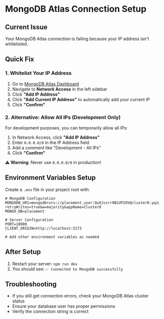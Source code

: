 # MongoDB Atlas Connection Setup

## Current Issue
Your MongoDB Atlas connection is failing because your IP address isn't whitelisted.

## Quick Fix

### 1. Whitelist Your IP Address
1. Go to [MongoDB Atlas Dashboard](https://cloud.mongodb.com)
2. Navigate to **Network Access** in the left sidebar
3. Click **"Add IP Address"**
4. Click **"Add Current IP Address"** to automatically add your current IP
5. Click **"Confirm"**

### 2. Alternative: Allow All IPs (Development Only)
For development purposes, you can temporarily allow all IPs:
1. In Network Access, click **"Add IP Address"**
2. Enter `0.0.0.0/0` in the IP Address field
3. Add a comment like "Development - All IPs"
4. Click **"Confirm"**

⚠️ **Warning**: Never use `0.0.0.0/0` in production!

## Environment Variables Setup

Create a `.env` file in your project root with:

```env
# MongoDB Configuration
MONGODB_URI=mongodb+srv://placement_user:QuXJcxrr0BiUP2OV@cluster0.yqzgkin.mongodb.net/?retryWrites=true&w=majority&appName=Cluster0
MONGO_DB=placement

# Server Configuration
PORT=10000
CLIENT_ORIGIN=http://localhost:5173

# Add other environment variables as needed
```

## After Setup
1. Restart your server: `npm run dev`
2. You should see: `✅ Connected to MongoDB successfully`

## Troubleshooting
- If you still get connection errors, check your MongoDB Atlas cluster status
- Ensure your database user has proper permissions
- Verify the connection string is correct
